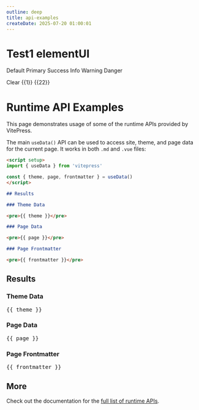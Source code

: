 ```yaml
---
outline: deep
title: api-examples
createDate: 2025-07-20 01:00:01
---
```


# Test1 elementUI

<el-button>Default</el-button>
<el-button type="primary">Primary</el-button>
<el-button type="success">Success</el-button>
<el-button type="info">Info</el-button>
<el-button type="warning">Warning</el-button>
<el-button type="danger">Danger</el-button>
<el-card style="max-width: 720px">

<el-form :inline="true"  class="demo-form-inline">
<el-form-item>
    <el-button >Clear</el-button>
    </el-form-item>
</el-form>

<el-descriptions title="" :column="2" border>
<el-descriptions-item label="商" width="100px">{{1}}</el-descriptions-item>
<el-descriptions-item label="余数" width="100px">{{22}}</el-descriptions-item>
</el-descriptions>
</el-card>

# Runtime API Examples

This page demonstrates usage of some of the runtime APIs provided by VitePress.

The main `useData()` API can be used to access site, theme, and page data for the current page. It works in both `.md` and `.vue` files:

```md
<script setup>
import { useData } from 'vitepress'

const { theme, page, frontmatter } = useData()
</script>

## Results

### Theme Data

<pre>{{ theme }}</pre>

### Page Data

<pre>{{ page }}</pre>

### Page Frontmatter

<pre>{{ frontmatter }}</pre>
```

<script setup>
import { useData } from 'vitepress'

const { site, theme, page, frontmatter } = useData()
</script>

## Results

### Theme Data

<pre>{{ theme }}</pre>

### Page Data

<pre>{{ page }}</pre>

### Page Frontmatter

<pre>{{ frontmatter }}</pre>

## More

Check out the documentation for the [full list of runtime APIs](https://vitepress.dev/reference/runtime-api#usedata).

